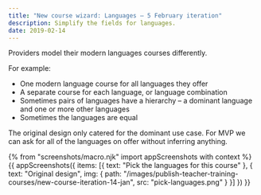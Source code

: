 ```yaml
---
title: "New course wizard: Languages – 5 February iteration"
description: Simplify the fields for languages.
date: 2019-02-14
---
```

Providers model their modern languages courses differently.

For example:

* One modern language course for all languages they offer
* A separate course for each language, or language combination
* Sometimes pairs of languages have a hierarchy – a dominant language and one or more other languages
* Sometimes the languages are equal

The original design only catered for the dominant use case. For MVP we can ask for all of the languages on offer without inferring anything.

{% from "screenshots/macro.njk" import appScreenshots with context %}
{{ appScreenshots({
  items: [{
    text: "Pick the languages for this course"
  }, {
    text: "Original design",
    img: {
      path: "/images/publish-teacher-training-courses/new-course-iteration-14-jan",
      src: "pick-languages.png"
    }
  }]
}) }}
